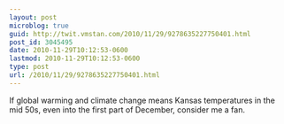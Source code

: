 ```yaml
---
layout: post
microblog: true
guid: http://twit.vmstan.com/2010/11/29/9278635227750401.html
post_id: 3045495
date: 2010-11-29T10:12:53-0600
lastmod: 2010-11-29T10:12:53-0600
type: post
url: /2010/11/29/9278635227750401.html
---
```

If global warming and climate change means Kansas temperatures in the mid 50s, even into the first part of December, consider me a fan.

